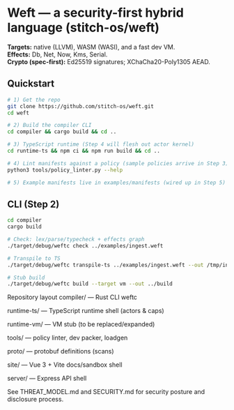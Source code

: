 # Weft — a security-first hybrid language (stitch-os/weft)

**Targets:** native (LLVM), WASM (WASI), and a fast dev VM.  
**Effects:** Db, Net, Now, Kms, Serial.  
**Crypto (spec-first):** Ed25519 signatures; XChaCha20-Poly1305 AEAD.

## Quickstart

```bash
# 1) Get the repo
git clone https://github.com/stitch-os/weft.git
cd weft

# 2) Build the compiler CLI
cd compiler && cargo build && cd ..

# 3) TypeScript runtime (Step 4 will flesh out actor kernel)
cd runtime-ts && npm ci && npm run build && cd ..

# 4) Lint manifests against a policy (sample policies arrive in Step 3)
python3 tools/policy_linter.py --help

# 5) Example manifests live in examples/manifests (wired up in Step 5)
```

## CLI (Step 2)

```bash
cd compiler
cargo build

# Check: lex/parse/typecheck + effects graph
./target/debug/weftc check ../examples/ingest.weft

# Transpile to TS
./target/debug/weftc transpile-ts ../examples/ingest.weft --out /tmp/ingest.ts

# Stub build
./target/debug/weftc build --target vm --out ../build
```

Repository layout
compiler/ — Rust CLI weftc

runtime-ts/ — TypeScript runtime shell (actors & caps)

runtime-vm/ — VM stub (to be replaced/expanded)

tools/ — policy linter, dev packer, loadgen

proto/ — protobuf definitions (scans)

site/ — Vue 3 + Vite docs/sandbox shell

server/ — Express API shell

See THREAT_MODEL.md and SECURITY.md for security posture and disclosure process.
